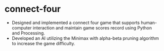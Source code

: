 # connect-four
-  Designed and implemented a connect four game that supports human-computer interaction and maintain game scores record using Python and Processing.
-  Developed an AI utilizing the Minimax with alpha-beta pruning algorithm to increase the game difficulty.
